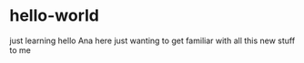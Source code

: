 # hello-world
just learning 
hello Ana here just wanting to get familiar with all this new stuff to me
